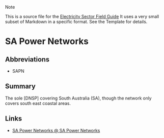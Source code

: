 > [!NOTE] 
> This is a source file for the [Electricity Sector Field Guide](https://grahamlea.github.io/Electricity-Sector-Field-Guide/)
> It uses a very small subset of Markdown in a specific format. See the Template for details.

# SA Power Networks

## Abbreviations
- SAPN


## Summary

The sole [DNSP] covering South Australia (SA), though the network only covers south east coastal areas.


## Links
- [SA Power Networks @ SA Power Networks](https://www.sapowernetworks.com.au/)

